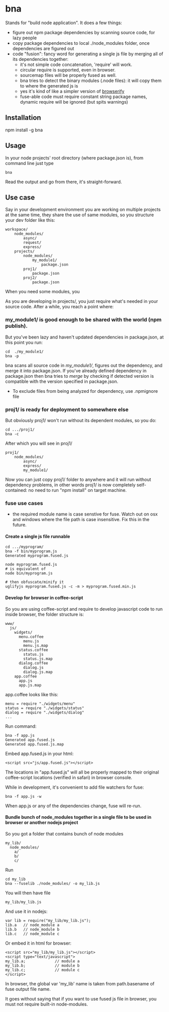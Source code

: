 # bna

Stands for "build node application".  It does a few things:

* figure out npm package dependencies by scanning source code, for lazy people
* copy package dependencies to local ./node_modules folder, once dependencies are figured out
* code "fusion":  fancy word for generating a single js file by merging all of its dependencies together:
    - it's not simple code concatenation, 'require' will work.
    - circular require is supported, even in browser.
    - sourcemap files will be properly fused as well. 
    - bna tries to detect the binary modules (.node files): it will copy them to where the generated js is
    - yes it's kind of like a simpler version of [browserify](http://browserify.org)
    - fuse-able code must require constant string package names, dynamic require will be ignored 
      (but spits warnings)

## Installation

npm install -g bna

## Usage

In your node projects' root directory (where package.json is), from command line just type

    bna

Read the output and go from there, it's straight-forward.

## Use case

Say in your development environment you are working on multiple projects at the same time, they share the use of same
modules, so you structure your dev folder like this:

    workspace/
        node_modules/
            async/
            request/
            express/
        projects/
            node_modules/
                my_module1/
                    package.json
            proj1/
                package.json
            proj2/
                package.json

When you need some modules, you

As you are developing in projects/, you just require what's needed in your source code.  After a while, you reach a point
where:

### my_module1/ is good enough to be shared with the world (npm publish).

But you've been lazy and haven't updated dependencies in package.json, at this point you run:

    cd  ./my_module1/
    bna -p

bna scans all source code in *my_module1/*, figures out the dependency, and merge it into package.json.  If you've
already defined dependency in package.json then bna tries to *merge* by checking if detected version is compatible with
the version specified in package.json.

* To exclude files from being analyzed for dependency, use .npmignore file


### proj1/ is ready for deployment to somewhere else

But obviously proj1/ won't run without its dependent modules, so you do:

    cd .../proj1/
    bna -c

After which you will see in proj1/

    proj1/
        node_modules/
            async/
            express/
            my_module1/

Now you can just copy proj1/ folder to anywhere and it will run without dependency problems, in other words proj1/
is now completely self-contained:  no need to run "npm install" on target machine.

### fuse use cases

* the required module name is case senstive for fuse.  Watch out on osx and windows
  where the file path is case insensitive.  Fix this in the future.

#### Create a single js file runnable


    cd .../myprogram/
    bna -f bin/myprogram.js 
    Generated myprogram.fused.js
    
    node myprogram.fused.js
    # is equivalent of
    node bin/myprogram.js
    
    # then obfuscate/minify it
    uglifyjs myprogram.fused.js -c -m > myprogram.fused.min.js
    
#### Develop for browser in coffee-script

So you are using coffee-script and require to develop javascript code to run inside browser, the
folder structure is:

    www/
      js/
        widgets/
          menu.coffee
            menu.js
            menu.js.map
          status.coffee
            status.js
            status.js.map
          dialog.coffee
            dialog.js
            dialog.js.map
        app.coffee
          app.js
          app.js.map
          
app.coffee looks like this:

    menu = require "./widgets/menu"
    status = require "./widgets/status"
    dialog = require "./widgets/dialog"
    ...
               
Run command: 

    bna -f app.js
    Generated app.fused.js
    Generated app.fused.js.map
 
Embed app.fused.js in your html:

    <script src="js/app.fused.js"></script>

The locations in "app.fused.js" will all be properly mapped to their original coffee-script locations (verified
in safari) in browser console.
 
While in development, it's convenient to add file watchers for fuse:

    bna -f app.js -w
    
When app.js or any of the dependencies change, fuse will re-run.

#### Bundle bunch of node_modules together in a single file to be used in browser or another nodejs project

So you got a folder that contains bunch of node modules

    my_lib/
      node_modules/
        a/
        b/
        c/

Run

    cd my_lib
    bna --fuselib ./node_modules/ -o my_lib.js

You will then have file

    my_lib/my_lib.js

And use it in nodejs:

    var lib = require("my_lib/my_lib.js"); 
    lib.a   // node_module a 
    lib.b   // node_module b
    lib.c   // node_module c

Or embed it in html for browser:

    <script src="my_lib/my_lib.js"></script>
    <script type="text/javascript">
    my_lib.a;             // module a
    my_lib.b;             // module b
    my_lib.c;             // module c
    </script>

In browser, the global var 'my_lib' name is taken from path.basename of fuse output file name. 

It goes without saying that if you want to use fused js file in browser, you must not require built-in node-modules.
